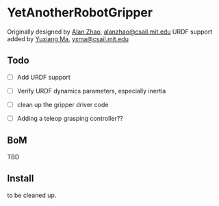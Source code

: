 # YetAnotherRobotGripper

Originally designed by [Alan Zhao](https://alanz.info/), alanzhao@csail.mit.edu
URDF support added by [Yuxiang Ma](https://yuxiang-ma.github.io/), yxma@csail.mit.edu

## Todo
- [ ] Add URDF support
- [ ] Verify URDF dynamics parameters, especially inertia
- [ ] clean up the gripper driver code

- [ ] Adding a teleop grasping controller??
      
## BoM
TBD

## Install
to be cleaned up.
